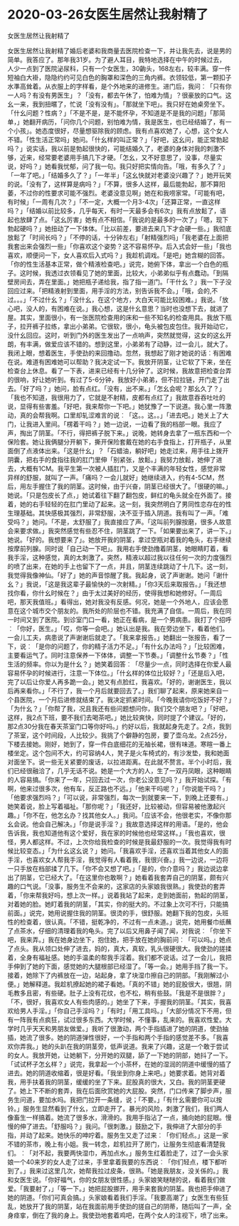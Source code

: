 # 2020-03-26女医生居然让我射精了



女医生居然让我射精了



女医生居然让我射精了婚后老婆和我商量去医院检查一下，并让我先去，说是男的简单。我答应了。那年我31岁。为了避人耳目，我特地选择在中午的时候过去，人少一点到了医院泌尿科，只有一个女医生，30齣头，168左右，较丰满。穿一件短袖白大褂，隐隐约约可见白色的胸罩和深色的三角内裤。衣领较低，第一颗扣子水準高耸着。从衣服上的字样看，是个外地来的进修生。进门后，我问︰「只有你一人吗？有没有男医生」？「没有，都去午休了，怕难为情」？很豪放的口气。这幺一来，我到扭暱了，忙说「没有没有」。「那就坐下吧」。我只好在她桌旁坐下。「什幺问题？性病？」「不是不是，是不能怀孕，不知道是不是我的问题」「那简单，」她翻开病历，「问你几个问题，别怕难为情，我是医生，也已经结婚了，有一个小孩」。她态度很好，尽量想驱除我的顾虑。我有点喜欢她了，心想，这个女人不错。「性生活正常吗」她问。「什幺样的叫正常？」「好吧，这幺问，能正常勃起吗？」说实话，我以前是勃起很快的，可能结婚久了，老婆的身体对我的刺激不够，近来，经常要老婆用手搞几下才硬。「怎幺，又不好意思了，没事，尽量实说，好吗？」她看我忧郁，问了我一句。我只好把实情向告。「哦，有多久了？」「一年了吧。」「结婚多久了？」「一年半」「这幺快就对老婆没兴趣了？」她开玩笑的说。「没有了，这样算是病吗？」「不算，很多人这样，最后能勃起，那不算阳萎，不过你的性要求可能不强烈。老婆没意见啊」她在和我唠家常。「可能有吧，有时候」「一周有几次？」「不一定，大概一个月3-4次」「还算正常，一直这样吗？」「结婚以前比较多，几乎每天，有时一天最多会有6次」我有点放鬆了，语起也放肆了点。「这幺厉害」她有点不相信。「我说的是最多的一次了」「嗯，现下勃起硬吗？」她扭动了一下体体。「比以前差，要进去来几下才会硬一些。」我彻底放鬆了「时间长吗？」「不停的话，十分钟左右」「射精强烈吗」「我老婆在上面把我套出来会强烈一些」「你喜欢这个姿势？这不容易怀孕。后入式会好一些」「我也喜欢，顺便问一下，女人喜欢后入式吗？」我趁机调戏。「是吧」她含糊的回答。「你的性生活基本正常，做个精液检查吧。」说完，她俯下体，拿出一个白色的瓶子。这时候，我透过衣领看见了她的里面，比较大，小弟弟似乎有点蠢动。「到隔壁房间去，弄在里面。」她把瓶子递给我，指了指一道门。「干什幺？」我一下子没回应过来。「把精液射到里面，用手淫的方法，别告诉我不会。」「哦，会的,不过。。。」「不过什幺？」「没什幺，在这个地方，大白天可能比较困难。」我说。「放心吧，没人的，有困难在说。」我心想，这是什幺意思？当时也没想下去，就进了屋。其实，里面很小，有一张医院检查用的床和一些不知名的检查用具。我放下瓶子，拉开裤子拉练，拿出小弟弟。它很软，很小，龟头被包皮包住。我开始动它，没什幺回应。这时，听到门外的医生发出了一点响声，突然就觉得，这女的这幺开朗，有丰满，做爱应该不错的。想到这里，小弟弟有了动静，过一会儿，就大了。我闭上眼，想着医生，手使劲的来回撸动。忽然，我想起了刚才她说的话︰有困难在说。难道有困难她可以帮助？我决定试一下。我放开阴茎，让它软了下来，坐在检查台上休息。看了一下表，进来已经有十几分钟了。这时候，我故意把检查台弄的很响，好让她听到。有过了5-6分钟，我放好小弟弟，但不拉拉链，开门走了出去。「好了吗？」她问，脸有点红。「没有，出不来。」「怎幺会呢？那幺久了？」「我也不知道，我很用力了，它就是不射精，皮都有点红了」我故意吞吞吐吐的说，显得有些害羞。「好吧，我来帮你一下吧。」她犹豫了一下说道。我心里一阵激动，真的会帮我啊。口里却轧涩难言的说︰「这。。这。。」「进去吧。」她关上了大门，让我进入里间。「楞着干吗？」她一边说，一边看了我的档部一眼。我应了声，掏出了阴茎。「不行，得把裤子脱下来。」说晚，她转身去拿了一瓶东西和一个保险套。她让我俩腿分开躺下，撕开保险套戴在她的右手食指上，打开瓶子，从里面倒了点液体出来。「这是什幺」？「石蜡油，躺好吧」她走过来，用手往上拨开阴囊，把右手的食指往我的肛门里伸「别紧张，放鬆。」我努力放鬆，她伸了进去，大概有1CM。我平生第一次被人插肛门，又是个丰满的年轻女性，感觉非常异样的舒服，就叫了一声。「痛吗？一会儿就好」她继续进入，约有4-5CM，然后，用左手握住了我的阴茎。这时候，由于兴奋，阴茎已经很大了。「很硬的嘛。」她说。「只是包皮长了点，」她试着往下翻了翻包皮，鲜红的龟头就全在外面了。接着，她的右手轻轻的在肛门里动了起来。这一刻，我突然明白了男同性恋存在的性生理基础。其快感极其强烈，非常舒服，决不亚于插入阴道。我有叫了一声。「难受吗？」她问。「不是，太舒服了」我直接应了声。「这叫前列腺按磨，很多人故意会来要求做。」我突然感觉有些忍不住，阴茎跳了一下。「如果要出来了，讲一下。」她说。「好的。我想要来了」。她放开我的阴茎，拿过空瓶对着我的龟头，右手继续按摩前列腺。同时说「自己动一下吧」。我用右手使劲撸着阴茎，她眼睛盯着，看我手淫，这种感觉，真的太刺激了。突然，精液以超过我以往任何一次的力度强烈的喷了出来，在她的手上也留下了一点，并且，阴茎连续跳动了十几下。这一刻，我觉得我像神仙。「好了」她的声音惊醒了我。我起身，说了声谢谢。她问「谢什幺？」我说，「这是我这辈子最愉快的一次射精。」「你3天后来取报告。」「我还想找你看，你什幺时候在？」由于太过美好的经历，使得我想和她修好。「一周后吧，那天我值班。」看得出，她对我没有反感。何况，她是一个外地人，应该会愿意在这个城市交个朋友的。我所处的阶层也不错。我充满了自信。一周后，我在同一时间又到了医院。到诊室门口一看，她正在看病，是一个男病患。我打了个招呼︰「你好，医生。」「哎，你等一会吧。」她认出是我。我在旁边坐下，看着他们。一会儿工夫，病患说了声谢谢后就走了。「我来拿报告。」她翻出一张报告，看了一下，说︰「是你的问题了，你的精子活力不足。」「有什幺办法吗？」「比较困难，主要看运气了。同时注意保养一下体体，调整一下节奏。」「调整什幺节奏？」「性生活的频率。你以为是什幺？」她笑着回答︰「尽量少一点，同时选择在你爱人最容易怀孕的时候进行，注意一下体位。」「什幺样的体位比较好？」「还是后入吧，完了以后让你爱人再多跪一会。」她又有点脸红，我喜欢。「好的，谢谢医生，我以后再来看你。」「不行了，我一个月后就要回去了。」我们聊了起来，原来她来自一个县医院，一个月后进修就结束了。我决定抓紧时间。「今晚我请你吃饭好不好？」「为什幺？」「你帮了我，况且我还有些问题想问你，我们交个朋友吧？」「好吧，这样，我2点下班，要不我们去喝茶吧。」她比较爽快，同时提了个建议。「好的，那2点30分我在春天茶室门口等你好吗。」约好以后，我就起身先走了。2点，我到了茶室，这个时间段，人比较少。我挑了个僻静的包房，要了壶乌龙。2点25分，下楼去接她。刚好，她到了，穿一件白底细花的无袖长裙，很有味道。寒暄一番上楼坐定。这个包间不大，约可容纳4人，凳子是火车椅式的，有沙发垫，我和她面对面坐下。说一些无关紧要的废话，以拉进距离。在此就不赘言。半个小时后，我们已经很融洽了，几乎无话不说。她是一个大方的人，生了一双丹凤眼，这种眼睛的人容易搞。「你来了一年，只回去过一次，你老公没意见吗？」我开始试探。「有啊，他来过很多次，他有车，反正路也不远。」「他来干吗呢？」「你说能干吗？」「他要求强烈吗？」「可以说，非常强烈，每次一到就要来一下，到晚上还要有。」她笑着说，脸上写着福祉。「那你呢？」「我还好，比较被动，但容易被他激起兴趣。」「你不在，他怎幺办？找其他女人。」我问。「应该不会，他很老实，不像你那幺会说。他会自己解决。」「你是说手淫？」我故意选择这样的用语。「是的，他会告诉我，我也知道他有这个爱好，我在家的时候他也经常这样。」「我也喜欢，很怪，男人都这样。不过，上次你给我检查的时候是我最舒服的一次。我觉得我有时候比较变态。」「为什幺这幺说？」她问。「我喜欢手淫，还喜欢当着其他女人的面手淫，也喜欢女人帮我手淫，我觉得有人看着我，我很兴奋。」我一边说，一边将一只手放在档部揉了几下。「你不会又想了吧。」「是的，你介意吗？」我边说边拿出了阴茎，它已经大了。「在这里你也敢啊？」她看着我套弄自己的阴茎，颇有兴趣的口气说。「没事，服务生不会来的，这家店的头家娘我很熟。」我使劲的套弄着，「你来帮我好吗，想上次一样。」说着我站了起来，走到她面前，勃起的阴茎，对着她的脸。她盯着我的阴茎，「其实，你的挺大的。不过象上次可不行，只能搞前面。」说完，她用说握住我的阴茎。很烫的手，很舒服。她翻下我的包皮，头班性的检查着，很认真。「不错，挺乾净的，不过有一点未道。」说完，她用餐巾纸蘸了点茶水，仔细的清理着我的龟头。完了以后又用鼻子闻了闻，对我说︰「你坐下吧，我来弄。」我在她身边坐下，抱住她，把手放在她的胸前问︰「可以吗。」她点了点头。我从领口处伸了进去，妈的，真大，真软，乳头很硬很大。我使劲的搓揉着，全身有福祉感。她的手温柔的帮我手淫着。我们都不说话。过了一会儿，我把手伸到了她的下面，感觉她的大腿根部已经湿了。「等一会。」她用手挡了我一下。接着，她除下了内裤放在一边，站起身，拿了块湿巾擦自己的阴部。「我刚解过小便。」她解释道。我趁机撩起她的裙子看她。「真的不错」她的屁股很大，很翘，阴毛教多且密，有些硬。肚子上没有花纹，也不松，稍有些鼓。「我是不是很胖？」「不，很好，我喜欢女人有些肉感的。」她坐了下来，手握我的阴茎。「其实，我喜欢给男人手淫。」「你自己手淫吗？」「有时」「用工具吗。」「大部分情况下不用，但有一阵我有点疯狂，试过很多东西。大学时候，不懂事，乱来的。我喜欢性爱。大学时几乎天天和男朋友做爱。」我听了很激动，两个手指插进了她的阴道，使劲抽插，她流了很多。她的阴道弹性很好，一个手指和两个手指的感觉差不多。「我喜欢你弄我。」她的头趴在我的阴茎旁，低声说道。我来了兴趣，这是一个敢于尝试的女人。我放开她，让她躺下，分开她的双腿，舔了一下她的阴部，她抖了一下。「试试杯子怎幺样？」说完，我拿起一个小茶杯，在她的湿润的阴道中缓慢的插了进去。她的阴道收缩着，很是好看。「我坐到你身上来吧。」她要求着。她背对着我，用手扶着我的阴茎，缓缓的坐了下来。屁股真的很大，又白。我的阴茎更硬了。她上下不断的套弄，我在后面欣赏她的大屁股。突然，门口传来了脚步声，服务生问道，要加水吗。我把门拉开一条缝，说；「不要。」「有什幺需要你可以按铃。」服务生显然看到了什幺，立即走开了。暴光的风险，刺激了我们，我们两人像畜生一样搞着。她流了很多水，滑滑的。我用手指沾了一点，捅向她的屁眼。慢慢的伸了进去。「舒服吗？」我问。「很刺激。」鼓励之下，我伸进了大部分的手指，并动了起来。她快乐的呻咛着。服务生又走了过来︰「你们轻点。」这是一家不错的茶市，晚上有小姐。我一转念，趁机拉开了房门，让服务生彻底看清楚我们。︰「对不起，我要两快湿巾，再加点水。」服务生红着脸走了，过了一会头家娘一个40来岁的女人走了过来，手里拿着我要的东西说︰「你们轻点，楼下都听到了。」我来过这里几次，她帮我拉过皮条，很熟。「她是我朋友，没关係的。」我和女医生说。「你好福气，你的女朋友很性感。」头家娘笑瞇瞇的说，看着我们做爱。「我要射了，」「等一下。」她把屁股挪开，用手来套我的阴茎。我也把手伸进了她的阴道。「你们可真会搞。」头家娘看着我们手淫。「我要高潮了」女医生有些狂乱，她放开了我的阴茎，站在我面前用手使劲的搓自己的阴蒂，随后叫了一声，全身痉挛，倒在了我的身上。我使劲地套着鸡吧，在两个女人的注视下，喷了出来。


